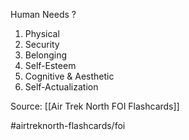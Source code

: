 Human Needs
?
1. Physical
2. Security
3. Belonging
4. Self-Esteem
5. Cognitive & Aesthetic
6. Self-Actualization
<!--SR:!2022-10-02,2,230-->

Source: [[Air Trek North FOI Flashcards]]

#airtreknorth-flashcards/foi